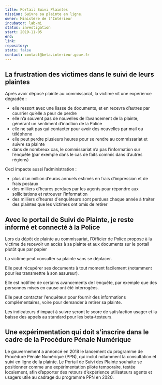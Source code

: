 ```yaml
---
title: Portail Suivi Plaintes
mission: Suivre sa plainte en ligne.
owner: Ministère de l'Intérieur
incubator: lab-mi
status: investigation
start: 2019-11-05
end:
link:
repository:
stats: false
contact: contact@beta.interieur.gouv.fr
---
```


## La frustration des victimes dans le suivi de leurs plaintes
Après avoir déposé plainte au commissariat, la victime vit une expérience dégradée :
- elle ressort avec une liasse de documents, et en recevra d’autres par courrier qu’elle a peur de perdre
- elle n’a souvent pas de nouvelles de l’avancement de la plainte, générant un sentiment d’inaction de la Police
- elle ne sait pas qui contacter pour avoir des nouvelles par mail ou téléphone
- elle peut perdre plusieurs heures pour se rendre au commissariat et suivre sa plainte
- dans de nombreux cas, le commissariat n’a pas l’information sur l’enquête (par exemple dans le cas de faits commis dans d’autres régions)

Ceci impacte aussi l’administration :
- plus d’un million d’euros annuels estimés en frais d’impression et de frais postaux
- des milliers d’heures perdues par les agents pour répondre aux sollicitations et retrouver l’information
- des milliers d’heures d'enquêteurs sont perdues chaque année à traiter des plaintes que les victimes ont omis de retirer

## Avec le portail de Suivi de Plainte, je reste informé et connecté à la Police

Lors du dépôt de plainte au commissariat, l’Officier de Police propose à la victime de recevoir un accès à sa plainte et aux documents sur le portail plutôt que par papier

La victime peut consulter sa plainte sans se déplacer.

Elle peut récupérer ses documents à tout moment facilement  (notamment pour les transmettre à son assureur).

Elle est notifiée de certains avancements de l’enquête, par exemple que des personnes mises en cause ont été interrogées.

Elle peut contacter l'enquêteur pour fournir des informations complémentaires, voire pour demander à retirer sa plainte.

Les indicateurs d'impact à suivre seront le score de satisfaction usager et la baisse des appels au standard pour les beta-testeurs.

## Une expérimentation qui doit s’inscrire dans le cadre de la Procédure Pénale Numérique
Le gouvernement a annoncé en 2018 le lancement du programme de Procédure Pénale Numérique (PPN), qui inclut notamment la consultation et suivi en ligne de la plainte. 
Le Portail de Suivi des Plainte souhaite se positionner comme une expérimentation pilote temporaire, testée localement, afin d’apporter des retours d’expérience utilisateurs agents et usagers utile au cadrage du programme PPN en 2020.


